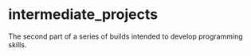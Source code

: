 # intermediate_projects
The second part of a series of builds intended to develop programming skills.
